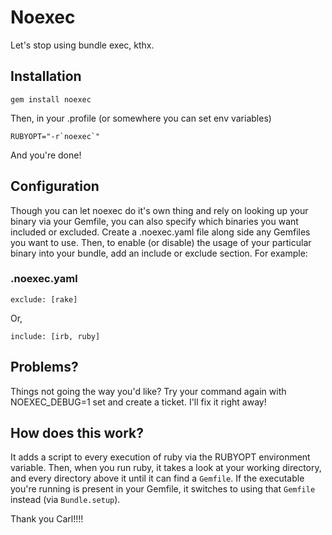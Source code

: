 # Noexec

Let's stop using bundle exec, kthx.

## Installation

    gem install noexec

Then, in your .profile (or somewhere you can set env variables)

    RUBYOPT="-r`noexec`"

And you're done!

## Configuration

Though you can let noexec do it's own thing and rely on looking up your binary via your Gemfile, you can also specify which binaries you want included or excluded. Create a .noexec.yaml file along side any Gemfiles you want to use. Then, to enable (or disable) the usage of your particular binary into your bundle, add an include or exclude section. For example:

### .noexec.yaml

    exclude: [rake]

Or, 

    include: [irb, ruby]

## Problems?

Things not going the way you'd like? Try your command again with NOEXEC_DEBUG=1 set and create a ticket. I'll fix it right away!

## How does this work?

It adds a script to every execution of ruby via the RUBYOPT environment variable. Then, when you run ruby, it takes a look at your working directory, and every directory above it until it can find a `Gemfile`. If the executable you're running is present in your Gemfile, it switches to using that `Gemfile` instead (via `Bundle.setup`).

Thank you Carl!!!!